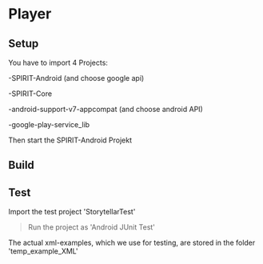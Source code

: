 # Player

## Setup

You have to import 4 Projects:

-SPIRIT-Android (and choose google api)

-SPIRIT-Core

-android-support-v7-appcompat (and choose android API)

-google-play-service_lib


Then start the SPIRIT-Android Projekt

## Build


## Test

Import the test project 'StorytellarTest'
> Run the project as 'Android JUnit Test'

The actual xml-examples, which we use for testing, are stored in the folder 'temp_example_XML'

